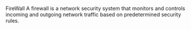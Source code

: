FireWall
A firewall is a network security system that monitors and controls incoming and outgoing network traffic based on predetermined security rules.
